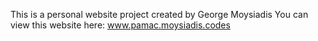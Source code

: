 This is a personal website project created by George Moysiadis
You can view this website here: www.pamac.moysiadis.codes